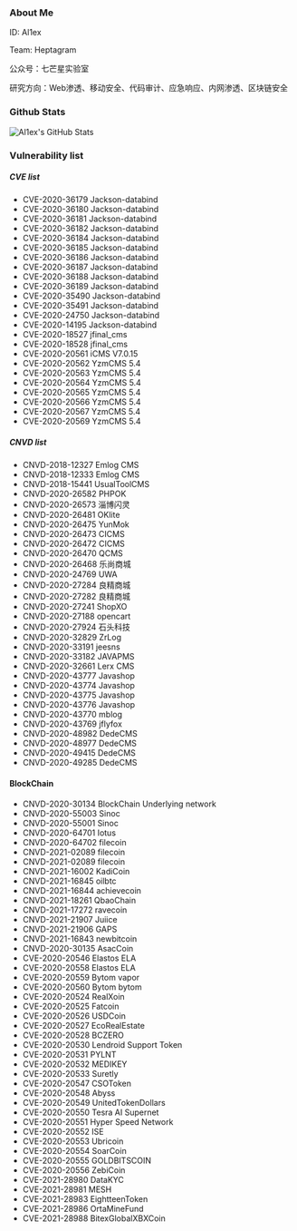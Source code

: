 ### About Me
ID: Al1ex

Team: Heptagram

公众号：七芒星实验室

研究方向：Web渗透、移动安全、代码审计、应急响应、内网渗透、区块链安全

### Github Stats

![Al1ex's GitHub Stats](https://github-readme-stats.vercel.app/api?username=Al1ex)


### Vulnerability list
##### CVE list
- CVE-2020-36179 Jackson-databind
- CVE-2020-36180 Jackson-databind
- CVE-2020-36181 Jackson-databind
- CVE-2020-36182 Jackson-databind
- CVE-2020-36184 Jackson-databind
- CVE-2020-36185 Jackson-databind
- CVE-2020-36186 Jackson-databind
- CVE-2020-36187 Jackson-databind
- CVE-2020-36188 Jackson-databind
- CVE-2020-36189 Jackson-databind
- CVE-2020-35490 Jackson-databind
- CVE-2020-35491 Jackson-databind
- CVE-2020-24750 Jackson-databind
- CVE-2020-14195 Jackson-databind
- CVE-2020-18527 jfinal_cms 
- CVE-2020-18528 jfinal_cms
- CVE-2020-20561 iCMS V7.0.15
- CVE-2020-20562 YzmCMS 5.4
- CVE-2020-20563 YzmCMS 5.4
- CVE-2020-20564 YzmCMS 5.4
- CVE-2020-20565 YzmCMS 5.4
- CVE-2020-20566 YzmCMS 5.4
- CVE-2020-20567 YzmCMS 5.4
- CVE-2020-20569 YzmCMS 5.4

##### CNVD list
- CNVD-2018-12327 Emlog CMS
- CNVD-2018-12333 Emlog CMS
- CNVD-2018-15441 UsualToolCMS
- CNVD-2020-26582 PHPOK
- CNVD-2020-26573 淄博闪灵
- CNVD-2020-26481 OKlite
- CNVD-2020-26475 YunMok
- CNVD-2020-26473 CICMS
- CNVD-2020-26472 CICMS
- CNVD-2020-26470 QCMS
- CNVD-2020-26468 乐尚商城
- CNVD-2020-24769 UWA
- CNVD-2020-27284 良精商城
- CNVD-2020-27282 良精商城
- CNVD-2020-27241 ShopXO
- CNVD-2020-27188 opencart
- CNVD-2020-27924 石头科技
- CNVD-2020-32829 ZrLog
- CNVD-2020-33191 jeesns
- CNVD-2020-33182 JAVAPMS
- CNVD-2020-32661 Lerx CMS
- CNVD-2020-43777 Javashop
- CNVD-2020-43774 Javashop
- CNVD-2020-43775 Javashop
- CNVD-2020-43776 Javashop
- CNVD-2020-43770 mblog
- CNVD-2020-43769 jflyfox
- CNVD-2020-48982 DedeCMS
- CNVD-2020-48977 DedeCMS
- CNVD-2020-49415 DedeCMS
- CNVD-2020-49285 DedeCMS

#### BlockChain
- CNVD-2020-30134 BlockChain Underlying network
- CNVD-2020-55003 Sinoc
- CNVD-2020-55001 Sinoc
- CNVD-2020-64701 Iotus
- CNVD-2020-64702 filecoin
- CNVD-2021-02089 filecoin
- CNVD-2021-02089 filecoin
- CNVD-2021-16002 KadiCoin
- CNVD-2021-16845 oilbtc
- CNVD-2021-16844 achievecoin
- CNVD-2021-18261 QbaoChain
- CNVD-2021-17272 ravecoin
- CNVD-2021-21907 Juiice
- CNVD-2021-21906 GAPS
- CNVD-2021-16843 newbitcoin
- CNVD-2020-30135 AsacCoin
- CVE-2020-20546  Elastos ELA
- CVE-2020-20558  Elastos ELA
- CVE-2020-20559  Bytom vapor
- CVE-2020-20560  Bytom bytom
- CVE-2020-20524  RealXoin
- CVE-2020-20525  Fatcoin
- CVE-2020-20526  USDCoin
- CVE-2020-20527  EcoRealEstate
- CVE-2020-20528  BCZERO
- CVE-2020-20530  Lendroid Support Token
- CVE-2020-20531  PYLNT
- CVE-2020-20532  MEDIKEY
- CVE-2020-20533  Suretly
- CVE-2020-20547  CSOToken
- CVE-2020-20548  Abyss
- CVE-2020-20549  UnitedTokenDollars
- CVE-2020-20550  Tesra AI Supernet
- CVE-2020-20551  Hyper Speed Network
- CVE-2020-20552  ISE
- CVE-2020-20553  Ubricoin
- CVE-2020-20554  SoarCoin
- CVE-2020-20555  GOLDBITSCOIN
- CVE-2020-20556  ZebiCoin
- CVE-2021-28980  DataKYC
- CVE-2021-28981  MESH
- CVE-2021-28983  EightteenToken
- CVE-2021-28986  OrtaMineFund
- CVE-2021-28988  BitexGlobalXBXCoin

